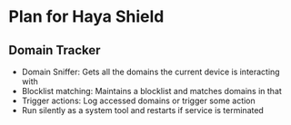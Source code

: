 # Plan for Haya Shield

## Domain Tracker

- Domain Sniffer: Gets all the domains the current device is interacting with
- Blocklist matching: Maintains a blocklist and matches domains in that
- Trigger actions: Log accessed domains or trigger some action
- Run silently as a system tool and restarts if service is terminated
